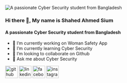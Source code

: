 ![A passionate Cyber Security student from Bangladesh](https://scontent.fdac177-1.fna.fbcdn.net/v/t39.30808-6/508008035_1803741533518042_4489542376787038622_n.jpg?_nc_cat=103&ccb=1-7&_nc_sid=cc71e4&_nc_eui2=AeHt0BQc49bK0NJOQKfi-oOWqxtJy2ko5gKrG0nLaSjmAi9bmVKNFRKey1OBqOYamEoqASnejYvAmIDWDZIUz_Ub&_nc_ohc=DPs_vWoMxu4Q7kNvwFqd4N6&_nc_oc=AdmUZv0EDBnVsUzUvo3RXwbVeOc5K7f6zDVBkZTWoLLjh5SoI-8-UaxBGg30kTD-h_8&_nc_zt=23&_nc_ht=scontent.fdac177-1.fna&_nc_gid=2hSN4oIANr3wXF1ZFyqzdQ&oh=00_AfMNxbZaVeGdzctqjjGQWEUEQZbrD6KeztwzrUOO5ecYSg&oe=68544681)
### Hi there 👋, My name is Shahed Ahmed Sium
#### A passionate Cyber Security student from Bangladesh

- 🔭 I’m currently working on Woman Safety App 
- 🌱 I’m currently learning Cyber Security 
- 👯 I’m looking to collaborate on Github 
- 💬 Ask me about Cyber Security 


[<img src='https://cdn.jsdelivr.net/npm/simple-icons@3.0.1/icons/github.svg' alt='github' height='40'>](https://github.com/https://github.com/shahedahmedsium)  [<img src='https://cdn.jsdelivr.net/npm/simple-icons@3.0.1/icons/linkedin.svg' alt='linkedin' height='40'>](https://www.linkedin.com/in/https://www.linkedin.com/in/shahed-ahmed-sium-b16122362//)  [<img src='https://cdn.jsdelivr.net/npm/simple-icons@3.0.1/icons/facebook.svg' alt='facebook' height='40'>](https://www.facebook.com/https://www.facebook.com/shahedahmedsium)  [<img src='https://cdn.jsdelivr.net/npm/simple-icons@3.0.1/icons/instagram.svg' alt='instagram' height='40'>](https://www.instagram.com/https://www.instagram.com/shahedahmedsium//)  

